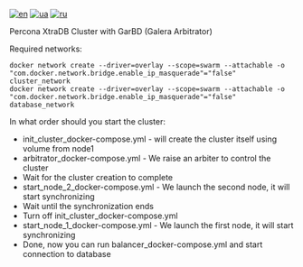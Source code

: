[![en](https://img.shields.io/badge/lang-en-red.svg)](README.md)
[![ua](https://img.shields.io/badge/lang-ua-yellow.svg)](README.ua.md)
[![ru](https://img.shields.io/badge/lang-ru-blue.svg)](README.ru.md)

Percona XtraDB Cluster with GarBD (Galera Arbitrator)

Required networks:
```
docker network create --driver=overlay --scope=swarm --attachable -o "com.docker.network.bridge.enable_ip_masquerade"="false" cluster_network
docker network create --driver=overlay --scope=swarm --attachable -o "com.docker.network.bridge.enable_ip_masquerade"="false" database_network
```

In what order should you start the cluster:
  + init_cluster_docker-compose.yml - will create the cluster itself using volume from node1
  + arbitrator_docker-compose.yml - We raise an arbiter to control the cluster
  + Wait for the cluster creation to complete
  + start_node_2_docker-compose.yml - We launch the second node, it will start synchronizing
  + Wait until the synchronization ends
  + Turn off init_cluster_docker-compose.yml
  + start_node_1_docker-compose.yml - We launch the first node, it will start synchronizing
  + Done, now you can run balancer_docker-compose.yml and start connection to database

